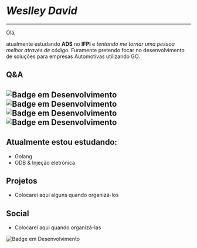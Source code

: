 # *Weslley David*
---

Olá,

atualmente estudando **ADS** no **IFPI** e *tentando me tornar uma pessoa melhor através de código*.
Furamente pretendo focar no desenvolvimento de soluções para empresas Automotivas utilizando GO.

## Q&A

![Badge em Desenvolvimento](http://img.shields.io/static/v1?label=SETUP&message=PC%20Mint%20i5%208gb&color=green&style=for-the-badge)
![Badge em Desenvolvimento](http://img.shields.io/static/v1?label=TECNOLOGIA%20PREFERIDA&message=SQL&color=purple&style=for-the-badge)
![Badge em Desenvolvimento](http://img.shields.io/static/v1?label=STACK&message=BACKEND&color=red&style=for-the-badge)
![Badge em Desenvolvimento](http://img.shields.io/static/v1?label=DATABASE&message=POSTGRES&color=blue&style=for-the-badge)
---
## Atualmente estou estudando:
- Golang
- ODB & Injeção eletrônica
## Projetos
- Colocarei aqui alguns quando organizá-los

## Social
- Colocarei aqui quando organizá-las


![Badge em Desenvolvimento](http://img.shields.io/static/v1?label=STATUS&message=EM%20DESENVOLVIMENTO&color=GREEN&style=for-the-badge)

<!---
wedexe/wedexe is a ✨ special ✨ repository because its `README.md` (this file) appears on your GitHub profile.
You can click the Preview link to take a look at your changes.
--->
